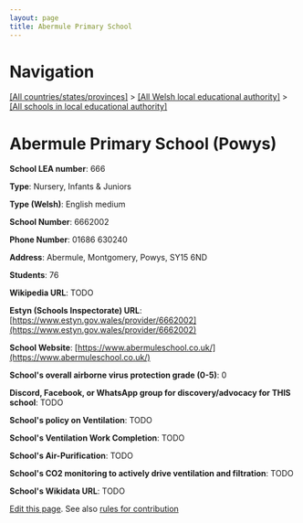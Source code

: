 ```yaml
---
layout: page
title: Abermule Primary School
---
```

# Navigation

[[All countries/states/provinces]](../../..) > [[All Welsh local educational authority]](../..) > [[All schools in local educational authority]](..)

# Abermule Primary School (Powys)

**School LEA number**: 666

**Type**: Nursery, Infants & Juniors

**Type (Welsh)**: English medium

**School Number**: 6662002

**Phone Number**: 01686 630240

**Address**: Abermule, Montgomery, Powys, SY15 6ND

**Students**: 76

**Wikipedia URL**: TODO

**Estyn (Schools Inspectorate) URL**: [https://www.estyn.gov.wales/provider/6662002](https://www.estyn.gov.wales/provider/6662002)

**School Website**: [https://www.abermuleschool.co.uk/](https://www.abermuleschool.co.uk/)

**School's overall airborne virus protection grade (0-5)**: 0

**Discord, Facebook, or WhatsApp group for discovery/advocacy for THIS school**: TODO

**School's policy on Ventilation**: TODO

**School's Ventilation Work Completion**: TODO

**School's Air-Purification**: TODO

**School's CO2 monitoring to actively drive ventilation and filtration**: TODO

**School's Wikidata URL**: TODO




[Edit this page](https://github.com/ventilate-schools/Wales/edit/prif/./Powys/Abermule_Primary_School.md). See also [rules for contribution](../../../contribution-rules/)